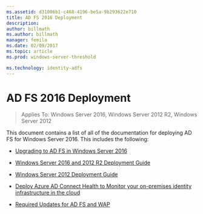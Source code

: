 ```yaml
---
ms.assetid: d31006b1-c468-4196-be5a-9b293622e710
title: AD FS 2016 Deployment
description:
author: billmath
ms.author: billmath
manager: femila
ms.date: 02/09/2017
ms.topic: article
ms.prod: windows-server-threshold

ms.technology: identity-adfs
---
```

# AD FS 2016 Deployment

>Applies To: Windows Server 2016, Windows Server 2012 R2, Windows Server 2012

This document contains a list of all of the documentation for deploying AD FS for Windows Server 2016. This includes the following:
  
  
  

* [Upgrading to AD FS in Windows Server 2016](deployment/Upgrading-to-AD-FS-in-Windows-Server-2016.md)  

* [Windows Server 2016 and 2012 R2 Deployment Guide](deployment/Windows-Server-2012-R2-AD-FS-Deployment-Guide.md)

* [Windows Server 2012 Deployment Guide](deployment/Windows-Server-2012-AD-FS-Deployment-Guide.md)

* [Deploy Azure AD Connect Health to Monitor your on-premises identity infrastructure in the cloud](https://azure.microsoft.com/documentation/articles/active-directory-aadconnect-health)

* [Required Updates for AD FS and WAP](https://technet.microsoft.com/en-us/windows-server-docs/identity/ad-fs/operations/updates-for-active-directory-federation-services--ad-fs-)


